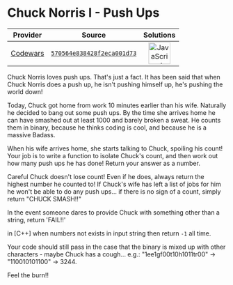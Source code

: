 [_metadata_:generated]: - "true"

# Chuck Norris I - Push Ups

<!-- INFO TABLE BEGIN -->

| Provider                                        | Source                                                                               | Solutions                                                                                                                                                    |
| :---------------------------------------------: | :----------------------------------------------------------------------------------: | :----------------------------------------------------------------------------------------------------------------------------------------------------------: |
| [Codewars](../../../docs/providers/Codewars.md) | [`570564e838428f2eca001d73`](https://www.codewars.com/kata/570564e838428f2eca001d73) | [<img src="https://res.cloudinary.com/rascaltwo/image/upload/v1631924076/javascript_ehszr7.svg" alt="JavaScript" title="JavaScript" width="50" />](solve.js) |

<!-- INFO TABLE END -->

Chuck Norris loves push ups. That's just a fact. It has been said that when Chuck Norris does a push up, he isn't pushing himself up, he's pushing the world down!

Today, Chuck got home from work 10 minutes earlier than his wife. Naturally he decided to bang out some push ups. By the time she arrives home he can have smashed out at least 1000 and barely broken a sweat. He counts them in binary, because he thinks coding is cool, and because he is a massive Badass.

When his wife arrives home, she starts talking to Chuck, spoiling his count! Your job is to write a function to isolate Chuck's count, and then work out how many push ups he has done! Return your answer as a number.

Careful Chuck doesn't lose count! Even if he does, always return the highest number he counted to! If Chuck's wife has left a list of jobs for him he won't be able to do any push ups... if there is no sign of a count, simply return "CHUCK SMASH!!"

In the event someone dares to provide Chuck with something other than a string, return 'FAIL!!'

in [C++] when numbers not exists in input string then return `-1` all time.

Your code should still pass in the case that the binary is mixed up with other characters - maybe Chuck has a cough... 
e.g.: "1ee1gf00t10h1011tr00" -> "110010101100" -> 3244.

Feel the burn!!
